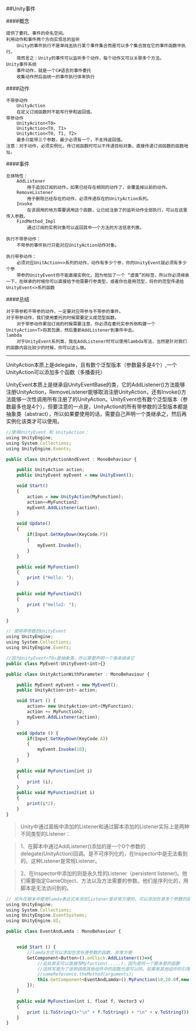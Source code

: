 ##Unity事件

####概念

    提供了委托、事件的命名空间。
    利用动作和事件两个方向实现总的监听
        Unity的事件执行不是单纯去执行某个事件集合而是可以多个集合放在它的事件函数中执行。
        简而言之：Unity的事件可以监听多个动作，每个动作又可以关联多个方法。
    Unity事件系统
        事件动作，就是一个C#语言的事件委托
        收集动作然后由统一的事件执行体来执行

####动作

    不带參动作 
        UnityAction
        在定义订阅函数时不能写行參和返回值。
    带參动作
        UnityAciton<T0>
        UnityAction<T0, T1>
        UnityAction<T0, T1, T2>
        最多只能带三个参数，最少必须有一个，不支持返回值。
    注意：对于动作，必须实例化，传订阅函数时可以不传递目标对象，直接传递订阅函数的函数地址。

####事件

    总体特性：
        AddListener
            用于追加订阅的动作，如果已经存在相同的动作了，会覆盖掉以前的动作。
        RemoveListener
            用于删除已经存在的动作，必须传递存在的UnityAction系列。
        Invoke
            在该调用的地方需要调用这个函数，让已经注册了的监听动作全部执行，可以在这里传入参数。
        FindMethod_Impl
            通过订阅的实例对象可以返回其中一个方法的方法信息列表。

    执行不带參动作：
        不带参的事件执行只能对应UnityAction动作对象。

    执行带參动作：
        必须对应UnitAction<>系列的动作，动作有多少个参，你的UnityEvent就必须有多少个参
        带参的UnityEvent你不能直接实例化，因为他加了一个 “虚类”的标签，所以你必须继承一下，在继承的时候你可以直接给予他需要行参类型，或者你也是用范型，将你的范型传递给UnityEvent<>系列函数

####总结

    对于带参和不带参的动作，一定要对应带参与不带参的事件。
    对于带参动作，我们使用委托的时候需要定义成范型函数。
        对于带参动作累加订阅的时候需要注意，你必须在委托实参外侧构建一个UnityAction<T>将其包裹，然后重新AddListener到事件中去。
    lambda
        对于UnityEvent系列类，我在AddListener时可以使用lambda写法，当然是针对我们的函数内容比较少的时候，你可以这么做。
        
---

UnityAction本质上是delegate，且有数个泛型版本（参数最多是4个）,一个UnityAction可以添加多个函数（多播委托）

UnityEvent本质上是继承自UnityEventBase的类，它的AddListener()方法能够注册UnityAction，RemoveListener能够取消注册UnityAction，还有Invoke()方法能够一次性调用所有注册了的UnityAction。UnityEvent也有数个泛型版本（参数最多也是4个），但要注意的一点是，UnityAction的所有带参数的泛型版本都是抽象类（abstract），所以如果要使用的话，需要自己声明一个类继承之，然后再实例化该类才可以使用。



```javascript
//使用UnityEvent 和 UnityAction：
using UnityEngine;
using System.Collections;
using UnityEngine.Events;

public class UnityActionAndEvent : MonoBehaviour {

    public UnityAction action;
    public UnityEvent myEvent = new UnityEvent();

    void Start()
    {       
        action = new UnityAction(MyFunction);
        action+=MyFunction2;
        myEvent.AddListener(action);
    }

    void Update()
    {
        if(Input.GetKeyDown(KeyCode.P))
        {
            myEvent.Invoke();
        }
    }

    public void MyFunction()
    {
        print ("Hello: ");
    }

    public void MyFunction2()
    {
        print ("Hello2: ");
    }

}
```


```javascript
// 使用带参数的UnityEvent
using UnityEngine;
using System.Collections;
using UnityEngine.Events;

//因为UnityEvent<T0>是抽象类，所以需要声明一个类来继承它
public class MyEvent:UnityEvent<int>{}

public class UnityActionWithParameter : MonoBehaviour {

    public MyEvent myEvent = new MyEvent();
    public UnityAction<int> action;

    void Start () {
        action= new UnityAction<int>(MyFunction);
        action += MyFunction2;
        myEvent.AddListener(action);
    }   

    void Update () {
        if(Input.GetKeyDown(KeyCode.A))
        {
            myEvent.Invoke(10);
        }
    }

    public void MyFunction(int i)
    {
        print (i);
    }
    public void MyFunction2(int i)
    {
        print(i*2);
    }
}

```

>Unity中通过面板中添加的Listener和通过脚本添加的Listener实际上是两种不同类型的Listener：

>1、在脚本中通过AddListener()添加的是一个0个参数的delegate(UnityAction)回调。是不可序列化的，在Inspector中是无法看到的。这种Listener是常规Listener。

>2、在Inspector中添加的则是永久性的Listener（persistent listener)。他们需要指定GameObject、方法以及方法需要的参数。他们是序列化的，用脚本是无法访问到的。


```javascript
// 另外在脚本中使用lamda表达式来添加listener是非常方便的，可以添加任意多个参数的函数。
using UnityEngine;
using System.Collections;
using UnityEngine.EventSystems;
using UnityEngine.UI;

public class EventAndLamda : MonoBehaviour {


    void Start () { 
        //lamda方式可以添加包含任意参数的函数，非常方便
        GetComponent<Button>().onClick.AddListener(()=>{
            //此处其实可以直接写Myfuction(.....)，因为是同一个脚本里的函数
            //这样写是为了说明调用其他组件中的函数也是可以的。如果有其他组件的引用，可以直接写：
            //someReference.theMethod(arguments);
            this.GetComponent<EventAndLamda>().MyFunction(10,20.0f,new Vector3(1,1,1));
        });
    }

    public void MyFunction(int i, float f, Vector3 v)
    {
        print (i.ToString()+"\n" + f.ToString() + "\n" + v.ToString());
    }
} 
```